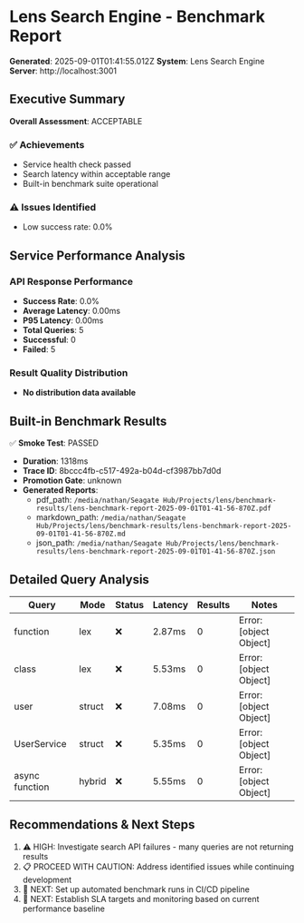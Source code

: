 # Lens Search Engine - Benchmark Report

**Generated**: 2025-09-01T01:41:55.012Z
**System**: Lens Search Engine
**Server**: http://localhost:3001

## Executive Summary

**Overall Assessment**: ACCEPTABLE

### ✅ Achievements
- Service health check passed
- Search latency within acceptable range
- Built-in benchmark suite operational

### ⚠️ Issues Identified
- Low success rate: 0.0%

## Service Performance Analysis

### API Response Performance
- **Success Rate**: 0.0%
- **Average Latency**: 0.00ms
- **P95 Latency**: 0.00ms
- **Total Queries**: 5
- **Successful**: 0
- **Failed**: 5

### Result Quality Distribution
- **No distribution data available**

## Built-in Benchmark Results

✅ **Smoke Test**: PASSED
- **Duration**: 1318ms
- **Trace ID**: 8bccc4fb-c517-492a-b04d-cf3987bb7d0d
- **Promotion Gate**: unknown
- **Generated Reports**:
  - pdf_path: `/media/nathan/Seagate Hub/Projects/lens/benchmark-results/lens-benchmark-report-2025-09-01T01-41-56-870Z.pdf`
  - markdown_path: `/media/nathan/Seagate Hub/Projects/lens/benchmark-results/lens-benchmark-report-2025-09-01T01-41-56-870Z.md`
  - json_path: `/media/nathan/Seagate Hub/Projects/lens/benchmark-results/lens-benchmark-report-2025-09-01T01-41-56-870Z.json`

## Detailed Query Analysis

| Query | Mode | Status | Latency | Results | Notes |
|-------|------|--------|---------|---------|-------|
| function | lex | ❌ | 2.87ms | 0 | Error: [object Object] |
| class | lex | ❌ | 5.53ms | 0 | Error: [object Object] |
| user | struct | ❌ | 7.08ms | 0 | Error: [object Object] |
| UserService | struct | ❌ | 5.35ms | 0 | Error: [object Object] |
| async function | hybrid | ❌ | 5.55ms | 0 | Error: [object Object] |

## Recommendations & Next Steps

1. ⚠️ HIGH: Investigate search API failures - many queries are not returning results
2. 📋 PROCEED WITH CAUTION: Address identified issues while continuing development
3. 🔄 NEXT: Set up automated benchmark runs in CI/CD pipeline
4. 🔄 NEXT: Establish SLA targets and monitoring based on current performance baseline